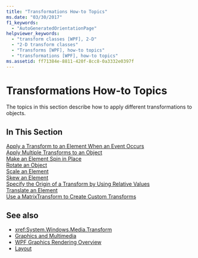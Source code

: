 ```yaml
---
title: "Transformations How-to Topics"
ms.date: "03/30/2017"
f1_keywords: 
  - "AutoGeneratedOrientationPage"
helpviewer_keywords: 
  - "transform classes [WPF], 2-D"
  - "2-D transform classes"
  - "Transforms [WPF], how-to topics"
  - "transformations [WPF], how-to topics"
ms.assetid: ff71384e-8811-420f-8cc8-0a3332e0397f
---
```

# Transformations How-to Topics
The topics in this section describe how to apply different transformations to objects.  
  
## In This Section  
 [Apply a Transform to an Element When an Event Occurs](how-to-apply-a-transform-to-an-element-when-an-event-occurs.md)  
 [Apply Multiple Transforms to an Object](how-to-apply-multiple-transforms-to-an-object.md)  
 [Make an Element Spin in Place](how-to-make-an-element-spin-in-place.md)  
 [Rotate an Object](how-to-rotate-an-object.md)  
 [Scale an Element](how-to-scale-an-element.md)  
 [Skew an Element](how-to-skew-an-element.md)  
 [Specify the Origin of a Transform by Using Relative Values](how-to-specify-the-origin-of-a-transform-by-using-relative-values.md)  
 [Translate an Element](how-to-translate-an-element.md)  
 [Use a MatrixTransform to Create Custom Transforms](how-to-use-a-matrixtransform-to-create-custom-transforms.md)  
  
## See also
- <xref:System.Windows.Media.Transform>
- [Graphics and Multimedia](index.md)
- [WPF Graphics Rendering Overview](wpf-graphics-rendering-overview.md)
- [Layout](../advanced/layout.md)
